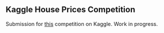 ## Kaggle House Prices Competition

Submission for [this](https://www.kaggle.com/c/house-prices-advanced-regression-techniques/overview) competition on Kaggle. Work in progress.